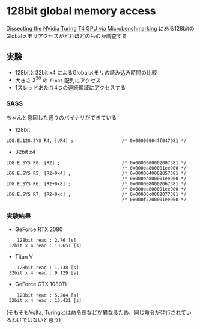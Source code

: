 # 128bit global memory access

[Dissecting the NVidia Turing T4 GPU via Microbenchmarking](https://arxiv.org/pdf/1903.07486.pdf)
にある128bitのGlobalメモリアクセスがどれほどのものか調査する

## 実験
- 128bitと32bit x4 によるGlobalメモリの読み込み時間の比較
- 大きさ $` 2^{30} `$ の `float` 配列にアクセス
- 1スレッドあたり4つの連続領域にアクセスする

### SASS
ちゃんと意図した通りのバイナリができている

- 128bit
```
LDG.E.128.SYS R4, [UR4] ;                  /* 0x00000004ff047981 */
```

- 32bit x4
```
LDG.E.SYS R0, [R2] ;                       /* 0x0000000002007381 */
                                           /* 0x000ea800001ee900 */
LDG.E.SYS R5, [R2+0x4] ;                   /* 0x0000040002057381 */
                                           /* 0x000ea800001ee900 */
LDG.E.SYS R6, [R2+0x8] ;                   /* 0x0000080002067381 */
                                           /* 0x000ee800001ee900 */
LDG.E.SYS R7, [R2+0xc] ;                   /* 0x00000c0002077381 */
                                           /* 0x000f2200001ee900 */
```

### 実験結果

- GeForce RTX 2080

```
    128bit read : 2.76 [s]
 32bit x 4 read : 13.651 [s]
```

- Titan V
```
    128bit read : 1.738 [s]
 32bit x 4 read : 9.129 [s]
```

- GeForce GTX 1080Ti
```
    128bit read : 5.204 [s]
 32bit x 4 read : 15.421 [s]
```
(そもそもVolta, Turingとは命令長などが異なるため，同じ命令が発行されているわけではないと思う)
